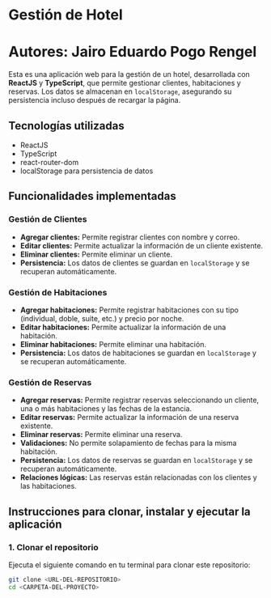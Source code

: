 # Gestión de Hotel

# Autores: Jairo Eduardo Pogo Rengel

Esta es una aplicación web para la gestión de un hotel, desarrollada con **ReactJS** y **TypeScript**, que permite gestionar clientes, habitaciones y reservas. Los datos se almacenan en `localStorage`, asegurando su persistencia incluso después de recargar la página.

## Tecnologías utilizadas

- ReactJS
- TypeScript
- react-router-dom
- localStorage para persistencia de datos

## Funcionalidades implementadas

### Gestión de Clientes
- **Agregar clientes:** Permite registrar clientes con nombre y correo.
- **Editar clientes:** Permite actualizar la información de un cliente existente.
- **Eliminar clientes:** Permite eliminar un cliente.
- **Persistencia:** Los datos de clientes se guardan en `localStorage` y se recuperan automáticamente.

### Gestión de Habitaciones
- **Agregar habitaciones:** Permite registrar habitaciones con su tipo (individual, doble, suite, etc.) y precio por noche.
- **Editar habitaciones:** Permite actualizar la información de una habitación.
- **Eliminar habitaciones:** Permite eliminar una habitación.
- **Persistencia:** Los datos de habitaciones se guardan en `localStorage` y se recuperan automáticamente.

### Gestión de Reservas
- **Agregar reservas:** Permite registrar reservas seleccionando un cliente, una o más habitaciones y las fechas de la estancia.
- **Editar reservas:** Permite actualizar la información de una reserva existente.
- **Eliminar reservas:** Permite eliminar una reserva.
- **Validaciones:** No permite solapamiento de fechas para la misma habitación.
- **Persistencia:** Los datos de reservas se guardan en `localStorage` y se recuperan automáticamente.
- **Relaciones lógicas:** Las reservas están relacionadas con los clientes y las habitaciones.

## Instrucciones para clonar, instalar y ejecutar la aplicación

### 1. Clonar el repositorio
Ejecuta el siguiente comando en tu terminal para clonar este repositorio:

```bash
git clone <URL-DEL-REPOSITORIO>
cd <CARPETA-DEL-PROYECTO>